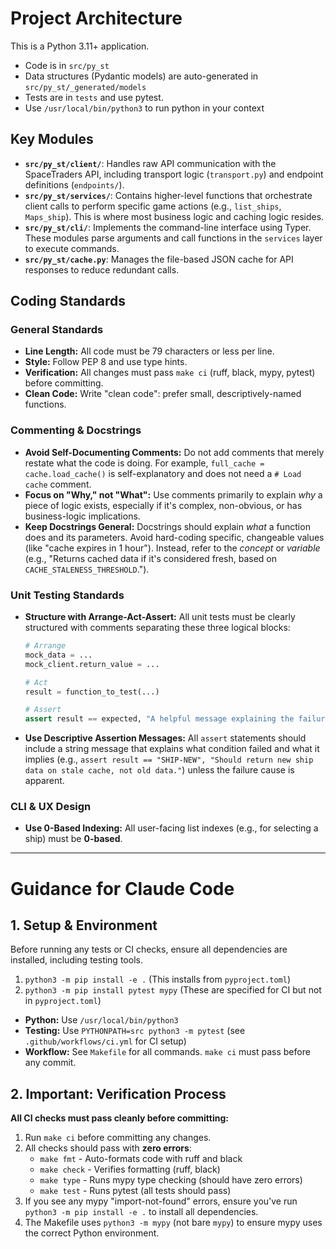 # Project Architecture

This is a Python 3.11+ application.

  * Code is in `src/py_st`
  * Data structures (Pydantic models) are auto-generated in `src/py_st/_generated/models`
  * Tests are in `tests` and use pytest.
  * Use `/usr/local/bin/python3` to run python in your context

## Key Modules

  * **`src/py_st/client/`**: Handles raw API communication with the SpaceTraders API, including transport logic (`transport.py`) and endpoint definitions (`endpoints/`).
  * **`src/py_st/services/`**: Contains higher-level functions that orchestrate client calls to perform specific game actions (e.g., `list_ships`, `Maps_ship`). This is where most business logic and caching logic resides.
  * **`src/py_st/cli/`**: Implements the command-line interface using Typer. These modules parse arguments and call functions in the `services` layer to execute commands.
  * **`src/py_st/cache.py`**: Manages the file-based JSON cache for API responses to reduce redundant calls.

## Coding Standards

### General Standards

  * **Line Length:** All code must be 79 characters or less per line.
  * **Style:** Follow PEP 8 and use type hints.
  * **Verification:** All changes must pass `make ci` (ruff, black, mypy, pytest) before committing.
  * **Clean Code:** Write "clean code": prefer small, descriptively-named functions.

### Commenting & Docstrings

  * **Avoid Self-Documenting Comments:** Do not add comments that merely restate what the code is doing. For example, `full_cache = cache.load_cache()` is self-explanatory and does not need a `# Load cache` comment.
  * **Focus on "Why," not "What":** Use comments primarily to explain *why* a piece of logic exists, especially if it's complex, non-obvious, or has business-logic implications.
  * **Keep Docstrings General:** Docstrings should explain *what* a function does and its parameters. Avoid hard-coding specific, changeable values (like "cache expires in 1 hour"). Instead, refer to the *concept* or *variable* (e.g., "Returns cached data if it's considered fresh, based on `CACHE_STALENESS_THRESHOLD`.").

### Unit Testing Standards

  * **Structure with Arrange-Act-Assert:** All unit tests must be clearly structured with comments separating these three logical blocks:

    ```python
    # Arrange
    mock_data = ...
    mock_client.return_value = ...

    # Act
    result = function_to_test(...)

    # Assert
    assert result == expected, "A helpful message explaining the failure"
    ```

  * **Use Descriptive Assertion Messages:** All `assert` statements should include a string message that explains what condition failed and what it implies (e.g., `assert result == "SHIP-NEW", "Should return new ship data on stale cache, not old data."`) unless the failure cause is apparent.

### CLI & UX Design

  * **Use 0-Based Indexing:** All user-facing list indexes (e.g., for selecting a ship) must be **0-based**.

-----

# Guidance for Claude Code

## 1. Setup & Environment

Before running any tests or CI checks, ensure all dependencies are installed, including testing tools.

1.  `python3 -m pip install -e .` (This installs from `pyproject.toml`)
2.  `python3 -m pip install pytest mypy` (These are specified for CI but not in `pyproject.toml`)

* **Python:** Use `/usr/local/bin/python3`
* **Testing:** Use `PYTHONPATH=src python3 -m pytest` (see `.github/workflows/ci.yml` for CI setup)
* **Workflow:** See `Makefile` for all commands. `make ci` must pass before any commit.

## 2. Important: Verification Process

**All CI checks must pass cleanly before committing:**

1.  Run `make ci` before committing any changes.
2.  All checks should pass with **zero errors**:
    - `make fmt` - Auto-formats code with ruff and black
    - `make check` - Verifies formatting (ruff, black)
    - `make type` - Runs mypy type checking (should have zero errors)
    - `make test` - Runs pytest (all tests should pass)
3.  If you see any mypy "import-not-found" errors, ensure you've run `python3 -m pip install -e .` to install all dependencies.
4.  The Makefile uses `python3 -m mypy` (not bare `mypy`) to ensure mypy uses the correct Python environment.
